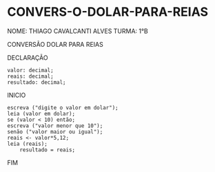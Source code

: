 # CONVERS-O-DOLAR-PARA-REIAS
NOME: THIAGO CAVALCANTI ALVES
TURMA: 1°B

CONVERSÃO DOLAR PARA REIAS

DECLARAÇÃO
	
	valor: decimal;
	reais: decimal;
	resultado: decimal;

INICIO

	escreva ("digite o valor em dolar");
	leia (valor em dolar);
	se (valor < 10) então;	
	escreva ("valor menor que 10");
	senão ("valor maior ou igual");		
	reais <- valor*5,12;	
	leia (reais);	
        resultado = reais;
  
FIM		
		
